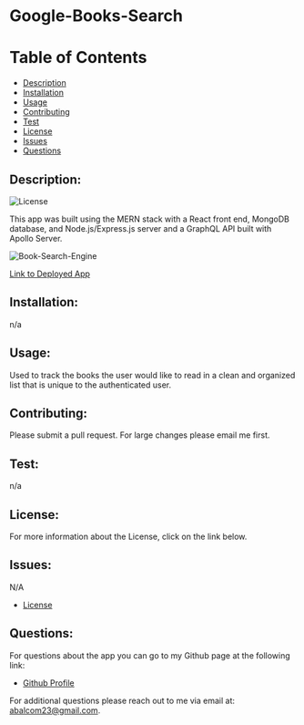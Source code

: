 # Google-Books-Search

# Table of Contents

- [Description](#description)
- [Installation](#installation)
- [Usage](#usage)
- [Contributing](#contributing)
- [Test](#test)
- [License](#license)
- [Issues](#issues)
- [Questions](#questions)

## Description:
![License](https://img.shields.io/badge/License-ISC-blue.svg "License Badge")

This app was built using the MERN stack with a React front end, MongoDB database, and Node.js/Express.js server and a GraphQL API built with Apollo Server. 

![Book-Search-Engine](Assets/booksearch.png)

[Link to Deployed App]()

## Installation:
n/a

## Usage:
Used to track the books the user would like to read in a clean and organized list that is unique to the authenticated user. 

## Contributing:
Please submit a pull request.  For large changes please email me first.

## Test: 
n/a

## License:
For more information about the License, click on the link below.

## Issues:
N/A

- [License](https://opensource.org/licenses/ISC)

##  Questions:
For questions about the app you can go to my 
Github page at the following link:

- [Github Profile](https://github.com/abalcs)

For additional questions please reach out to me via email at: abalcom23@gmail.com.